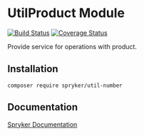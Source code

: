 # UtilProduct Module
[![Build Status](https://travis-ci.org/spryker/util-number.svg)](https://travis-ci.org/spryker/util-number)
[![Coverage Status](https://coveralls.io/repos/github/spryker/util-number/badge.svg)](https://coveralls.io/github/spryker/util-number)

Provide service for operations with product.

## Installation

```
composer require spryker/util-number
```

## Documentation

[Spryker Documentation](https://academy.spryker.com/developing_with_spryker/module_guide/modules.html)
